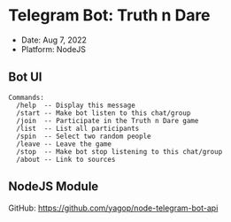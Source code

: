 # Telegram Bot: Truth n Dare
- Date: Aug 7, 2022
- Platform: NodeJS

## Bot UI
```
Commands:
  /help  -- Display this message
  /start -- Make bot listen to this chat/group
  /join  -- Participate in the Truth n Dare game
  /list  -- List all participants
  /spin  -- Select two random people
  /leave -- Leave the game
  /stop  -- Make bot stop listening to this chat/group
  /about -- Link to sources
```

## NodeJS Module
GitHub: https://github.com/yagop/node-telegram-bot-api
